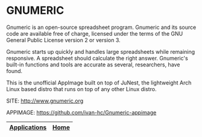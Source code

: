 # GNUMERIC

 Gnumeric is an open-source spreadsheet program. Gnumeric and its source 
 code are available free of charge, licensed under the terms of the GNU 
 General Public License version 2 or version 3.
 
 Gnumeric starts up quickly and handles large spreadsheets while remaining
 responsive. A spreadsheet should calculate the right answer. Gnumeric's 
 built-in functions and tools are accurate as several, researchers, have 
 found.
 
 This is the unofficial AppImage built on top of JuNest, the lightweight 
 Arch Linux based distro that runs on top of any other Linux distro.
 
 SITE: http://www.gnumeric.org

 APPIMAGE: https://github.com/ivan-hc/Gnumeric-appimage

 | [Applications](https://portable-linux-apps.github.io/apps.html) | [Home](https://portable-linux-apps.github.io)
 | --- | --- |
